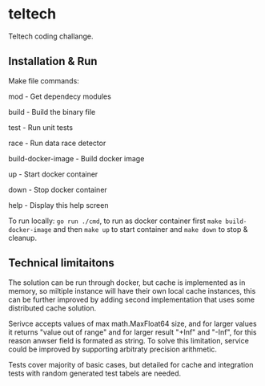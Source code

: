# teltech

Teltech coding challange.

## Installation & Run

Make file commands:

mod - Get dependecy modules

build - Build the binary file

test - Run unit tests

race - Run data race detector

build-docker-image - Build docker image

up - Start docker container

down - Stop docker container

help - Display this help screen</code>

To run locally: <code>go run ./cmd</code>, to run as docker container first <code>make build-docker-image</code> and then <code>make up</code> to start container and <code>make down</code> to stop & cleanup.

## Technical limitaitons

The solution can be run through docker, but cache is implemented as in memory, so miltiple instance will have their own local cache instances, this can be further improved by adding second implementation that uses some distributed cache solution.

Serivce accepts values of max math.MaxFloat64 size, and for larger values it returns "value out of range" and for larger result "+Inf" and "-Inf", for this reason anwser field is formated as string. To solve this limitation, service could be improved by supporting arbitraty precision arithmetic.

Tests cover majority of basic cases, but detailed for cache and integration tests with random generated test tabels are needed. 